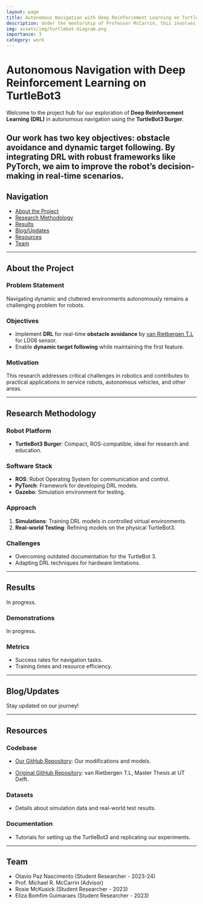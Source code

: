 ```yaml
---
layout: page
title: Autonomous Navigation with Deep Reinforcement Learning on TurtleBot3
description: Under the mentorship of Professor McCarrin, this involves developing on navigation and obstacle avoidance for the TurtleBot3.
img: assets/img/turtlebot-diagram.png
importance: 3
category: work
---
```


# Autonomous Navigation with Deep Reinforcement Learning on TurtleBot3

Welcome to the project hub for our exploration of **Deep Reinforcement Learning (DRL)** in autonomous navigation using the **TurtleBot3 Burger**.

## Our work has two key objectives: **obstacle avoidance** and **dynamic target following**. By integrating DRL with robust frameworks like PyTorch, we aim to improve the robot’s decision-making in real-time scenarios.

## Navigation

- [About the Project](#about-the-project)
- [Research Methodology](#research-methodology)
- [Results](#results)
- [Blog/Updates](#blogupdates)
- [Resources](#resources)
- [Team](#team)

---

## About the Project

### Problem Statement

Navigating dynamic and cluttered environments autonomously remains a challenging problem for robots.

### Objectives

- Implement **DRL** for real-time **obstacle avoidance** by [van Rietbergen T.L](https://github.com/tomasvr/turtlebot3_drlnav) for LD08 sensor.
- Enable **dynamic target following** while maintaining the first feature.

### Motivation

This research addresses critical challenges in robotics and contributes to practical applications in service robots, autonomous vehicles, and other areas.

---

## Research Methodology

### Robot Platform

- **TurtleBot3 Burger**: Compact, ROS-compatible, ideal for research and education.

### Software Stack

- **ROS**: Robot Operating System for communication and control.
- **PyTorch**: Framework for developing DRL models.
- **Gazebo**: Simulation environment for testing.

### Approach

1. **Simulations**: Training DRL models in controlled virtual environments.
2. **Real-world Testing**: Refining models on the physical TurtleBot3.

### Challenges

- Overcoming outdated documentation for the TurtleBot 3.
- Adapting DRL techniques for hardware limitations.

---

## Results

In progress.

### Demonstrations

In progress.

### Metrics

- Success rates for navigation tasks.
- Training times and resource efficiency.

---

## Blog/Updates

Stay updated on our journey!

---

## Resources

### Codebase

- [Our GitHub Repository](https://github.com/otavio-paz/turtlebot3_drlnav): Our modifications and models.

- [Original GitHub Repository](https://github.com/tomasvr/turtlebot3_drlnav): van Rietbergen T.L, Master Thesis at UT Delft.

### Datasets

- Details about simulation data and real-world test results.

### Documentation

- Tutorials for setting up the TurtleBot3 and replicating our experiments.

---

## Team

- Otavio Paz Nascimento (Student Researcher - 2023-24)
- Prof. Michael R. McCarrin (Advisor)
- Rosie McKusick (Student Researcher - 2023)
- Eliza Bomfim Guimaraes (Student Researcher - 2023)
